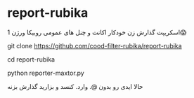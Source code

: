 # report-rubika
اسکریپت گذارش زن خودکار اکانت و چنل های عمومی روبیکا ورژن 1😱

git clone https://github.com/cood-filter-rubika/report-rubika

cd report-rubika

python reporter-maxtor.py

حالا ایدی رو بدون @. وارد. کنسد و بزارید گذارش بزنه
